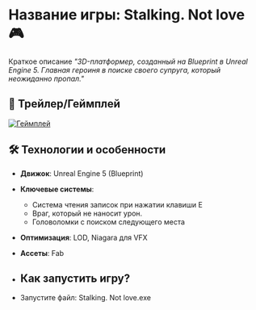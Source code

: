 # Название игры: Stalking. Not love 🎮  

Краткое описание 
*"3D-платформер, созданный на Blueprint в Unreal Engine 5. Главная героиня в поиске своего супруга, который неожиданно пропал."*  

## 🎥 Трейлер/Геймплей
[![Геймплей](https://img.youtube.com/vi/OH41OLaDFGg/0.jpg)](https://youtu.be/OH41OLaDFGg)

## 🛠 Технологии и особенности
- **Движок**: Unreal Engine 5 (Blueprint)
- **Ключевые системы**:
  - Система чтения записок при нажатии клавиши E
  - Враг, который не наносит урон.
  - Головоломки с поиском следующего места
- **Оптимизация**: LOD, Niagara для VFX
- **Ассеты**: Fab

- ## Как запустить игру?
- Запустите файл: Stalking. Not love.exe
